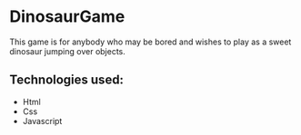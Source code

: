 # DinosaurGame
This game is for anybody who may be bored and wishes to play as a sweet dinosaur jumping over objects.

## Technologies used:
* Html
* Css
* Javascript
